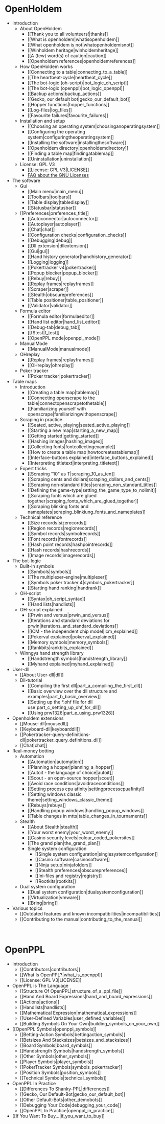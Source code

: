 # OpenHoldem
* Introduction
	* About OpenHoldem
		* [[Thank you to all volunteers!|thanks]]
		* [[What is openholdem|whatisopenholdem]]
		* [[What openholdem is not|whatopenholdemisnot]]
		* [[Winholdem heritage|winholdemheritage]]
		* [[A (few) word(s) of caution|caution]]
		* [[Openholdem references|openholdemreferences]]
	* How OpenHoldem works
		* [[Connecting to a table|connecting_to_a_table]]
		* [[The heartbeat-cycle|heartbeat_cycle]]
		* [[The bot-logic (oh-script)|bot_logic_oh_script]]
		* [[The bot-logic (openppl)|bot_logic_openppl]]
		* [[Backup actions|backup_actions]]
		* [[Gecko, our default bot|gecko_our_default_bot]]
		* [[Hopper functions|hopper_functions]]
		* [[Log-files|log_files]]
		* [[Favourite failures|favourite_failures]]
	* Installation and setup
		* [[Choosing an operating system|choosinganoperatingsystem]]
		* [[Configuring the operating system|configuringtheoperatingsystem]]
		* [[Installing the software|installingthesoftware]]
		* [[Openholdem directory|openholdemdirectory]]
		* [[Finding a table map|findingatablemap]]
		* [[Uninstallation|uninstallation]]
	* License: GPL V3
		* [[License: GPL V3|LICENSE]]
		* [FAQ about the GNU Licenses](https://www.gnu.org/licenses/gpl-faq.html)
* The software
	* Gui
		* [[Main menu|main_menu]]
		* [[Toolbars|toolbars]]
		* [[Table display|tabledisplay]]
		* [[Statusbar|statusbar]]
	* [[Preferences|preferences_title]]
		* [[Autoconnector|autoconnector]]
		* [[Autoplayer|autoplayer]]
		* [[Chat|chat]]
		* [[Configuration checks|configuration_checks]]
		* [[Debugging|debug]]
		* [[Dll extension|dllextension]]
		* [[Gui|gui]]
		* [[Hand history generator|handhistory_generator]]
		* [[Logging|logging]]
		* [[Pokertracker v4|pokertracker]]
		* [[Popup blocker|popup_blocker]]
		* [[Rebuy|rebuy]]
		* [[Replay frames|replayframes]]
		* [[Scraper|scraper]]
		* [[Stealth|obscurepreferences]]
		* [[Table positioner|table_positioner]]
		* [[Validator|validator]]
	* Formula editor
		* [[Formula editor|formulaeditor]]
		* [[Hand list editor|hand_list_editor]]
		* [[Debug-tab|debug_tab]]
		* [[f$test|f_test]]
		* [[OpenPPL mode|openppl_mode]]
	* ManualMode
		* [[ManualMode|manualmode]]
	* OHreplay
		* [[Replay frames|replayframes]]
		* [[OHreplay|ohreplay]]
	* Poker tracker
		* [[Poker tracker|pokertracker]]
* Table maps
	* Introduction
		* [[Creating a table map|tablemap]]
		* [[Connecting openscrape to the table|connectopenscrapetothetable]]
		* [[Familiarizing yourself with openscrape|familiarizingwithopenscrape]]
	* Scraping in practice
		* [[Seated, active, playing|seated_active_playing]]
		* [[Starting a new map|starting_a_new_map]]
		* [[Getting started|getting_started]]
		* [[Hashing images|hashing_images]]
		* [[Collecting fonts|fontcollectingexample]]
		* [[How to create a table map|howtocreateatablemap]]
		* [[Interface-buttons explained|interface_buttons_explained]]
		* [[Interpreting titletext|interpreting_titletext]]
	* Expert tricks
		* [[Scraping &quot;10&quot; as T|scraping_10_as_ten]]
		* [[Scraping cents and dollars|scraping_dollars_and_cents]]
		* [[Scraping non-standard titles|scraping_non_standard_titles]]
		* [[Defining the game-type|setting_the_game_type_to_nolimit]]
		* [[Scraping fonts which are glued together|scraping_fonts_which_are_glued_together]]
		* [[Scraping blinking fonts and nameplates|scraping_blinkiung_fonts_and_nameplates]]
	* Technical reference
		* [[Size records|sizerecords]]
		* [[Region records|regionrecords]]
		* [[Symbol records|symbolrecords]]
		* [[Font records|fontrecords]]
		* [[Hash point records|hashpointrecords]]
		* [[Hash records|hashrecords]]
		* [[Image records|imagerecords]]
* The bot-logic
	* Built-in symbols
		* [[Symbols|symbols]]
		* [[The multiplexer-engine|multiplexer]]
		* [[Symbols poker tracker 4|symbols_pokertracker]]
		* [[Starting hand ranking|handrank]]
	* OH-script
		* [[Syntax|oh_script_syntax]]
		* [[Hand lists|handlists]]
	* OH-script explained
		* [[Prwin and versus|prwin_and_versus]]
		* [[Iterations and standard deviations for prwin|iterations_and_standard_deviations]]
		* [[ICM - the independent chip model|icm_explained]]
		* [[Pokerval explained|pokerval_explained]]
		* [[Memory symbols|memory_symbols]]
		* [[Rankbits|rankbits_explained]]
	* Winngys hand strength library
		* [[Handstrength symbols|handstrength_library]]
		* [[Myhand explained|myhand_explained]]
* User-dll
	* [[About User-dll|dll]]
	* Dll-tutorial
		* [[Compiling the first dll|part_a_compiling_the_first_dll]]
		* [[Basic overview over the dll structure and examples|part_b_basic_overview]]
		* [[Setting up the *.ohf file for dll use|part_c_setting_up_ohf_for_dll]]
		* [[Using prw1326|part_e_using_prw1326]]
* Openholdem extensions
	* [[Mouse-dll|mousedll]]
	* [[Keyboard-dll|keyboarddll]]
	* [[Pokertracker-query-definitions-dll|pokertracker_query_definitions_dll]]
	* [[Chat|chat]]
* Real-money botting
	* Automation
		* [[Automation|automation]]
		* [[Planning a hopper|planning_a_hopper]]
		* [[Autoit - the language of choice|autoit]]
		* [[Scout - an open-source hopper|scout]]
		* [[Avoid race conditions|avoidraceconditions]]
		* [[Setting process cpu afinity|settingprocesscpuafinity]]
		* [[Setting windows classic theme|setting_windows_classic_theme]]
		* [[Rebuys|rebuys]]
		* [[Handling popup windows|handling_popup_windows]]
		* [[Table changes in mtts|table_changes_in_tournaments]]
	* Stealth
		* [[About Stealth|stealth]]
		* [[Your worst enemy|your_worst_enemy]]
		* [[Casino security levels|colour_coded_pokersites]]
		* [[The grand plan|the_grand_plan]]
		* Single system configuration
			* [[Single system configuration|singlesystemconfiguration]]
			* [[Casino software|casinosoftware]]
			* [[Ninja setup|ninjafolders]]
			* [[Stealth preferences|obscurepreferences]]
			* [[Ini-files and registry|registry]]
			* [[Rootkits|rootkits]]
	* Dual system configuration
		* [[Dual system configuration|dualsystemconfiguration]]
		* [[Virtualization|vmware]]
		* [[Bring|bring]]
* Various topics
	* [[Outdated features and known incompatibilities|incompatibilities]]
	* [[Contributing to the manual|contributing_to_the_manual]]
<br>

# OpenPPL
* Introduction
	* [[Contributors|contributors]]
	* [[What Is OpenPPL?|what_is_openppl]]
	* [[License: GPL V3|LICENSE]]
* OpenPPL is The Language
	* [[Structure Of OpenPPL|structure_of_a_ppl_file]]
	* [[Hand And Board Expressions|hand_and_board_expressions]]
	* [[Actions|actions]]
	* [[Handlists|handlists]]
	* [[Mathematical Expression|mathematical_expressions]]
	* [[User-Defined Variables|user_defined_variables]]
	* [[Building Symbols On Your Own|building_symbols_on_your_own]]
* [[OpenPPL Symbols|openppl_symbols]]
	* [[Betting-Action Symbols|bettingaction_symbols]]
	* [[Betsizes And Stacksizes|betsizes_and_stacksizes]]
	* [[Board Symbols|board_symbols]]
	* [[Handstrength Symbols|handstrength_symbols]]
	* [[Other Symbols|other_symbols]]
	* [[Player Symbols|player_symbols]]
	* [[PokerTracker Symbols|symbols_pokertracker]]
	* [[Position Symbols|position_symbols]]
	* [[Technical Symbols|technical_symbols]]
* OpenPPL In Practice
	* [[Differences To Shanky-PPL|differences]]
	* [[Gecko, Our Default-Bot|gecko_our_default_bot]]
	* [[Other Default-Bots|other_demobots]]
	* [[Debugging Your Code|debugging_your_code]]
	* [[OpenPPL In Practice|openppl_in_practice]]
* [[If You Want To Buy...|if_you_want_to_buy]]

